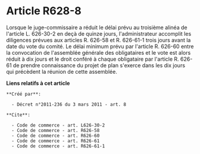 # Article R628-8

Lorsque le juge-commissaire a réduit le délai prévu au troisième alinéa de l'article L. 626-30-2 en deçà de quinze jours,
l'administrateur accomplit les diligences prévues aux articles R. 626-58 et R. 626-61-1 trois jours avant la date du vote du
comité. Le délai minimum prévu par l'article R. 626-60 entre la convocation de l'assemblée générale des obligataires et le
vote est alors réduit à dix jours et le droit conféré à chaque obligataire par l'article R. 626-61 de prendre connaissance du
projet de plan s'exerce dans les dix jours qui précèdent la réunion de cette assemblée.

**Liens relatifs à cet article**

	**Créé par**:

	  - Décret n°2011-236 du 3 mars 2011 - art. 8

	**Cite**:

	  - Code de commerce - art. L626-30-2
	  - Code de commerce - art. R626-58
	  - Code de commerce - art. R626-60
	  - Code de commerce - art. R626-61
	  - Code de commerce - art. R626-61-1
